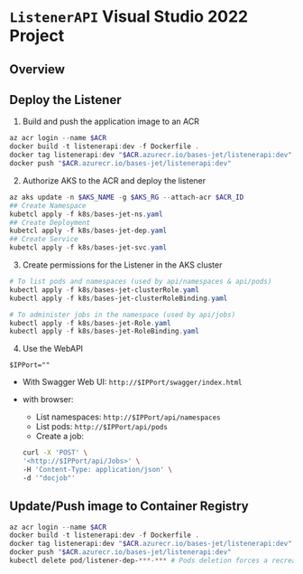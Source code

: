 ﻿# `ListenerAPI` Visual Studio 2022 Project

## Overview


## Deploy the Listener

1. Build and push the application image to an ACR

```powershell
az acr login --name $ACR
docker build -t listenerapi:dev -f Dockerfile .
docker tag listenerapi:dev "$ACR.azurecr.io/bases-jet/listenerapi:dev"
docker push "$ACR.azurecr.io/bases-jet/listenerapi:dev"
```

2. Authorize AKS to the ACR and deploy the listener

```powershell
az aks update -n $AKS_NAME -g $AKS_RG --attach-acr $ACR_ID
## Create Namespace
kubetcl apply -f k8s/bases-jet-ns.yaml
## Create Deployment
kubetcl apply -f k8s/bases-jet-dep.yaml
## Create Service
kubetcl apply -f k8s/bases-jet-svc.yaml
```

3. Create permissions for the Listener in the AKS cluster

```powershell
# To list pods and namespaces (used by api/namespaces & api/pods)
kubectl apply -f k8s/bases-jet-clusterRole.yaml
kubectl apply -f k8s/bases-jet-clusterRoleBinding.yaml

# To administer jobs in the namespace (used by api/jobs)
kubectl apply -f k8s/bases-jet-Role.yaml
kubectl apply -f k8s/bases-jet-RoleBinding.yaml
```

4. Use the WebAPI

`$IPPort=""`

- With Swagger Web UI: `http://$IPPort/swagger/index.html`

- with browser:
  - List namespaces: `http://$IPPort/api/namespaces`
  - List pods: `http://$IPPort/api/pods`
  - Create a job:

  ```bash
  curl -X 'POST' \
  '<http://$IPPort/api/Jobs>' \
  -H 'Content-Type: application/json' \
  -d '"docjob"'
  ```

## Update/Push image to Container Registry

```powershell
az acr login --name $ACR
docker build -t listenerapi:dev -f Dockerfile .
docker tag listenerapi:dev "$ACR.azurecr.io/bases-jet/listenerapi:dev"
docker push "$ACR.azurecr.io/bases-jet/listenerapi:dev"
kubectl delete pod/listener-dep-***-*** # Pods deletion forces a recreation, that will pull the latest image (based on its digest) as we have a `spec.template.spec.containers.imagePullPolicy: Always` parameter.
```

